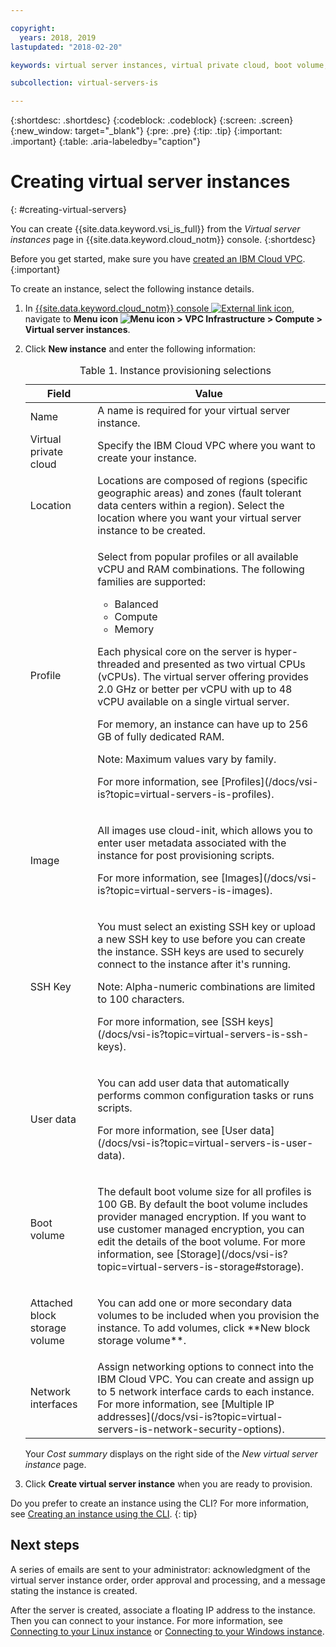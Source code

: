```yaml
---

copyright:
  years: 2018, 2019
lastupdated: "2018-02-20"

keywords: virtual server instances, virtual private cloud, boot volume, location select

subcollection: virtual-servers-is

---
```


{:shortdesc: .shortdesc}
{:codeblock: .codeblock}
{:screen: .screen}
{:new_window: target="_blank"}
{:pre: .pre}
{:tip: .tip}
{:important: .important}
{:table: .aria-labeledby="caption"}

# Creating virtual server instances
{: #creating-virtual-servers}

You can create {{site.data.keyword.vsi_is_full}} from the *Virtual server instances* page in {{site.data.keyword.cloud_notm}} console.
{:shortdesc}

Before you get started, make sure you have [created an IBM Cloud VPC](/docs/infrastructure/vpc?topic=vpc-getting-started-with-ibm-cloud-virtual-private-cloud-infrastructure).
{:important}

To create an instance, select the following instance details.
1. In [{{site.data.keyword.cloud_notm}} console ![External link icon](../icons/launch-glyph.svg "External link icon")](https://console.cloud.ibm.com/vpc), navigate to **Menu icon ![Menu icon](../icons/icon_hamburger.svg) > VPC Infrastructure > Compute > Virtual server instances**.
2. Click **New instance** and enter the following information:

    <table>
    <CAPTION>Table 1. Instance provisioning selections</CAPTION>
    <THEAD>
    <TR>
    <th>Field</th>
    <th>Value</th>
    </TR>
    </THEAD>
    <TBODY>
    <tr>
    <td>Name </td>
    <td>A name is required for your virtual server instance.</td>
    </tr>
    <tr>
    <td>Virtual private cloud</td>
    <td>Specify the IBM Cloud VPC where you want to create your instance.</td>
    </tr>
    <tr>
    <td>Location</td>
    <td>Locations are composed of regions (specific geographic areas) and zones (fault tolerant data centers within a region). Select the location where you want your virtual server instance to be created.</td>
    </tr>
    <tr>
    <td>Profile</td>
    <td><p>
    Select from popular profiles or all available vCPU and RAM combinations. The following families are supported:
    <ul>
    <li>Balanced</li>
    <li>Compute</li>
    <li>Memory</li>
    </ul>
    </p>
    <p>Each physical core on the server is hyper-threaded and presented as two virtual CPUs (vCPUs). The virtual server offering provides 2.0 GHz or better per vCPU with up to 48 vCPU available on a single virtual server.</p>

    <p>For memory, an instance can have up to 256 GB of fully dedicated RAM.</p>
    <p><note>Note: Maximum values vary by family.</note></p>
    <p>For more information, see [Profiles](/docs/vsi-is?topic=virtual-servers-is-profiles).</p>
    </td>
    </tr>
    <tr>
    <td>Image</td>
    <td><p>All images use cloud-init, which allows you to enter user metadata associated with the instance for post provisioning scripts.</p>
    <p>For more information, see [Images](/docs/vsi-is?topic=virtual-servers-is-images).</p>
    </td>
    </tr>
    <td>SSH Key</td>
    <td>
    <p>You must select an existing SSH key or upload a new SSH key to use before you can create the instance. SSH keys are used to securely connect to the instance after it's running.</p>
    <p>Note: Alpha-numeric combinations are limited to 100 characters.</p>
    <p>For more information, see [SSH keys](/docs/vsi-is?topic=virtual-servers-is-ssh-keys).</p></td>
    </tr>
    <tr>
    <td>User data</td>
    <td>
    <p>You can add user data that automatically performs common configuration tasks or runs scripts. <p>For more information, see [User data](/docs/vsi-is?topic=virtual-servers-is-user-data).</p>
    </td>
    </tr>
   <tr>
    <td>Boot volume</td>
    <td><p>The default boot volume size for all profiles is 100 GB. By default the boot volume includes provider managed encryption. If you want to use customer managed encryption, you can edit the details of the boot volume. For more information, see [Storage](/docs/vsi-is?topic=virtual-servers-is-storage#storage).</p>
    </td>
    </tr>
    <tr>
    <td>Attached block storage volume</td>
    <td><p>You can add one or more secondary data volumes to be included when you provision the instance. To add volumes, click **New block storage volume**.</p>
    </td>
    </tr>
    <tr>
    <td>Network interfaces</td>
    <td>Assign networking options to connect into the IBM Cloud VPC. You can create and assign up to 5 network interface cards to each instance. For more information, see [Multiple IP addresses](/docs/vsi-is?topic=virtual-servers-is-network-security-options).</td>
    </tr>
    </TBODY>
    </table>

    Your *Cost summary* displays on the right side of the *New virtual server instance* page.

3. Click **Create virtual server instance** when you are ready to provision.

Do you prefer to create an instance using the CLI? For more information, see [Creating an instance using the CLI](/docs/vsi-is?topic=virtual-servers-is-creating-virtual-servers-cli).
{: tip}

## Next steps
A series of emails are sent to your administrator: acknowledgment of the virtual server instance order, order approval and processing, and a message stating the instance is created.

After the server is created, associate a floating IP address to the instance. Then you can connect to your instance. For more information, see [Connecting to your Linux instance](/docs/vsi-is?topic=virtual-servers-is-connecting-to-your-linux-instance) or [Connecting to your Windows instance](/docs/vsi-is?topic=virtual-servers-is-connecting-to-your-windows-instance).
